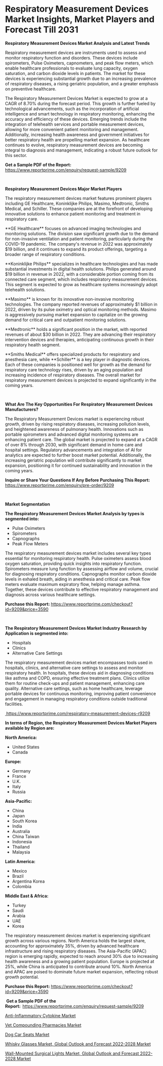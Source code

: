<p><h1>Respiratory Measurement Devices Market Insights, Market Players and Forecast Till 2031</h1></p><p><strong>Respiratory Measurement Devices Market Analysis and Latest Trends</strong></p>
<p><p>Respiratory measurement devices are instruments used to assess and monitor respiratory function and disorders. These devices include spirometers, Pulse Oximeters, capnometers, and peak flow meters, which enable healthcare professionals to evaluate lung capacity, oxygen saturation, and carbon dioxide levels in patients. The market for these devices is experiencing substantial growth due to an increasing prevalence of respiratory diseases, a rising geriatric population, and a greater emphasis on preventive healthcare.</p><p>The Respiratory Measurement Devices Market is expected to grow at a CAGR of 8.70% during the forecast period. This growth is further fueled by technological advancements, such as the incorporation of artificial intelligence and smart technology in respiratory monitoring, enhancing the accuracy and efficiency of these devices. Emerging trends include the integration of telehealth services and portable measurement devices, allowing for more convenient patient monitoring and management. Additionally, increasing health awareness and government initiatives for better respiratory health are propelling market expansion. As healthcare continues to evolve, respiratory measurement devices are becoming integral to diagnosis and management, indicating a robust future outlook for this sector.</p></p>
<p><strong>Get a Sample PDF of the Report:&nbsp;</strong> <a href="https://www.reportprime.com/enquiry/request-sample/9209">https://www.reportprime.com/enquiry/request-sample/9209</a></p>
<p>&nbsp;</p>
<p><strong>Respiratory Measurement Devices Major Market Players</strong></p>
<p><p>The respiratory measurement devices market features prominent players including GE Healthcare, Koninklijke Philips, Masimo, Medtronic, Smiths Medical, and Schiller. These companies are at the forefront of developing innovative solutions to enhance patient monitoring and treatment in respiratory care.</p><p>**GE Healthcare** focuses on advanced imaging technologies and monitoring solutions. The division saw significant growth due to the demand for non-invasive ventilation and patient monitoring, particularly during the COVID-19 pandemic. The company's revenue in 2022 was approximately $19 billion, and it continues to expand its product offerings, targeting a broader range of respiratory conditions.</p><p>**Koninklijke Philips** specializes in healthcare technologies and has made substantial investments in digital health solutions. Philips generated around $19 billion in revenue in 2022, with a considerable portion coming from its connected care segment, which includes respiratory measurement devices. This segment is expected to grow as healthcare systems increasingly adopt telehealth solutions.</p><p>**Masimo** is known for its innovative non-invasive monitoring technologies. The company reported revenues of approximately $1 billion in 2022, driven by its pulse oximetry and optical monitoring methods. Masimo is aggressively pursuing market expansion to capitalize on the growing demand for critical care and outpatient monitoring solutions.</p><p>**Medtronic** holds a significant position in the market, with reported revenues of about $30 billion in 2022. They are advancing their respiratory intervention devices and therapies, anticipating continuous growth in their respiratory health segment.</p><p>**Smiths Medical** offers specialized products for respiratory and anesthesia care, while **Schiller** is a key player in diagnostic devices. Each of these companies is positioned well for growth as the demand for respiratory care technology rises, driven by an aging population and increasing incidence of respiratory diseases. The overall market for respiratory measurement devices is projected to expand significantly in the coming years.</p></p>
<p>&nbsp;</p>
<p><strong>What Are The Key Opportunities For Respiratory Measurement Devices Manufacturers?</strong></p>
<p><p>The Respiratory Measurement Devices market is experiencing robust growth, driven by rising respiratory diseases, increasing pollution levels, and heightened awareness of pulmonary health. Innovations such as portable spirometers and advanced digital monitoring systems are enhancing patient care. The global market is projected to expand at a CAGR of over 8% through 2030, with significant demand in home care and hospital settings. Regulatory advancements and integration of AI for analytics are expected to further boost market potential. Additionally, the increasing geriatric population will contribute significantly to market expansion, positioning it for continued sustainability and innovation in the coming years.</p></p>
<p><strong>Inquire or Share Your Questions If Any Before Purchasing This Report:</strong> <a href="https://www.reportprime.com/enquiry/pre-order/9209">https://www.reportprime.com/enquiry/pre-order/9209</a></p>
<p>&nbsp;</p>
<p><strong>Market Segmentation</strong></p>
<p><strong>The Respiratory Measurement Devices Market Analysis by types is segmented into:</strong></p>
<p><ul><li>Pulse Oximeters</li><li>Spirometers</li><li>Capnographs</li><li>Peak Flow Meters</li></ul></p>
<p><p>The respiratory measurement devices market includes several key types essential for monitoring respiratory health. Pulse oximeters assess blood oxygen saturation, providing quick insights into respiratory function. Spirometers measure lung function by assessing airflow and volume, crucial for diagnosing respiratory conditions. Capnographs monitor carbon dioxide levels in exhaled breath, aiding in anesthesia and critical care. Peak flow meters evaluate maximum expiratory flow, helping manage asthma. Together, these devices contribute to effective respiratory management and diagnosis across various healthcare settings.</p></p>
<p><strong>Purchase this Report:&nbsp;</strong><a href="https://www.reportprime.com/checkout?id=9209&price=3590">https://www.reportprime.com/checkout?id=9209&price=3590</a></p>
<p>&nbsp;</p>
<p><strong>The Respiratory Measurement Devices Market Industry Research by Application is segmented into:</strong></p>
<p><ul><li>Hospitals</li><li>Clinics</li><li>Alternative Care Settings</li></ul></p>
<p><p>The respiratory measurement devices market encompasses tools used in hospitals, clinics, and alternative care settings to assess and monitor respiratory health. In hospitals, these devices aid in diagnosing conditions like asthma and COPD, ensuring effective treatment plans. Clinics utilize them for routine check-ups and patient management, enhancing care quality. Alternative care settings, such as home healthcare, leverage portable devices for continuous monitoring, improving patient convenience and engagement in managing respiratory conditions outside traditional facilities.</p></p>
<p><a href="https://www.reportprime.com/respiratory-measurement-devices-r9209">&nbsp;https://www.reportprime.com/respiratory-measurement-devices-r9209</a></p>
<p><strong>In terms of Region, the Respiratory Measurement Devices Market Players available by Region are:</strong></p>
<p>
    <p> <strong> North America: </strong>
        <ul>
            <li>United States</li>
            <li>Canada</li>
        </ul>
        </p> 
    <p> <strong> Europe: </strong>
        <ul>
            <li>Germany</li>
            <li>France</li>
            <li>U.K.</li>
            <li>Italy</li>
            <li>Russia</li>
        </ul>
        </p> 
    <p> <strong> Asia-Pacific: </strong>
        <ul>
            <li>China</li>
            <li>Japan</li>
            <li>South Korea</li>
            <li>India</li>
            <li>Australia</li>
            <li>China Taiwan</li>
            <li>Indonesia</li>
            <li>Thailand</li>
            <li>Malaysia</li>
        </ul>
        </p> 
    <p> <strong> Latin America: </strong>
        <ul>
            <li>Mexico</li>
            <li>Brazil</li>
            <li>Argentina Korea</li>
            <li>Colombia</li>
        </ul>
        </p> 
    <p> <strong> Middle East & Africa: </strong>
        <ul>
            <li>Turkey</li>
            <li>Saudi</li>
            <li>Arabia</li>
            <li>UAE</li>
            <li>Korea</li>
        </ul>
    </p>
    </p>
<p><p>The respiratory measurement devices market is experiencing significant growth across various regions. North America holds the largest share, accounting for approximately 35%, driven by advanced healthcare infrastructure and rising respiratory diseases. The Asia-Pacific (APAC) region is emerging rapidly, expected to reach around 30% due to increasing health awareness and a growing patient population. Europe is projected at 25%, while China is anticipated to contribute around 10%. North America and APAC are poised to dominate future market expansion, reflecting robust growth potential.</p></p>
<p><strong>Purchase this Report: </strong><a href="https://www.reportprime.com/checkout?id=9209&price=3590">https://www.reportprime.com/checkout?id=9209&price=3590</a></p>
<p>&nbsp;<strong>Get a Sample PDF of the Report:&nbsp;&nbsp;</strong><a href="https://www.reportprime.com/enquiry/request-sample/9209">https://www.reportprime.com/enquiry/request-sample/9209</a></p>
<p><strong></strong></p>
<p><p><a href="https://issuu.com/reportprime-2/docs/anti-inflammatory-cytokine-market-s_e2706010777d30">Anti-Inflammatory Cytokine Market</a></p><p><a href="https://issuu.com/reportprime-2/docs/vet-compounding-pharmacies-market-s_3588e6b849971b">Vet Compounding Pharmacies Market</a></p><p><a href="https://www.linkedin.com/pulse/future-trends-global-dog-car-seats-market-insights-analysis-ixdtf?trackingId=TPur7ZorSBij%2F1visIP5Pg%3D%3D">Dog Car Seats Market</a></p><p><a href="https://medium.com/@tedbrakus/whisky-glasses-market-global-outlook-and-forecast-2022-2028-market-size-share-analysis-growth-89495569d455">Whisky Glasses Market, Global Outlook and Forecast 2022-2028 Market</a></p><p><a href="https://medium.com/@tedbrakus/the-global-wall-mounted-surgical-lights-market-global-outlook-and-forecast-2022-2028-market-is-a-c3c43f4ed0e6">Wall-Mounted Surgical Lights Market, Global Outlook and Forecast 2022-2028 Market</a></p></p>